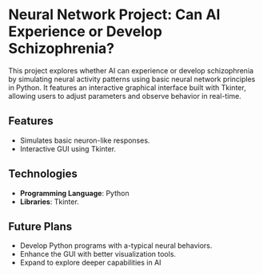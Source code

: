 # Neural Network Project: Can AI Experience or Develop Schizophrenia?

This project explores whether AI can experience or develop schizophrenia by simulating neural activity patterns using basic neural network principles in Python. It features an interactive graphical interface built with Tkinter, allowing users to adjust parameters and observe behavior in real-time.

## Features
- Simulates basic neuron-like responses.
- Interactive GUI using Tkinter.

## Technologies
- **Programming Language**: Python  
- **Libraries**: Tkinter.

## Future Plans
- Develop Python programs with a-typical neural behaviors.
- Enhance the GUI with better visualization tools.
- Expand to explore deeper capabilities in AI

